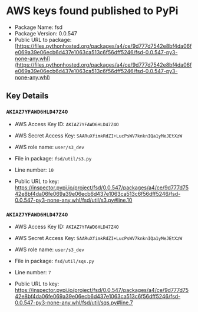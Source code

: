# AWS keys found published to PyPi

* Package Name: fsd
* Package Version: 0.0.547
* Public URL to package: [https://files.pythonhosted.org/packages/a4/ce/9d777d7542e8bf4da06fe069a39e06ecb6d437e1063ca513c6f56dff5246/fsd-0.0.547-py3-none-any.whl](https://files.pythonhosted.org/packages/a4/ce/9d777d7542e8bf4da06fe069a39e06ecb6d437e1063ca513c6f56dff5246/fsd-0.0.547-py3-none-any.whl)

## Key Details

### `AKIAZ7YFAWD6HLD47Z4O`

* AWS Access Key ID: `AKIAZ7YFAWD6HLD47Z4O`
* AWS Secret Access Key: `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` 
* AWS role name: `user/s3_dev`
* File in package: `fsd/util/s3.py`
* Line number: `10`

* Public URL to key: https://inspector.pypi.io/project/fsd/0.0.547/packages/a4/ce/9d777d7542e8bf4da06fe069a39e06ecb6d437e1063ca513c6f56dff5246/fsd-0.0.547-py3-none-any.whl/fsd/util/s3.py#line.10



### `AKIAZ7YFAWD6HLD47Z4O`

* AWS Access Key ID: `AKIAZ7YFAWD6HLD47Z4O`
* AWS Secret Access Key: `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` 
* AWS role name: `user/s3_dev`
* File in package: `fsd/util/sqs.py`
* Line number: `7`

* Public URL to key: https://inspector.pypi.io/project/fsd/0.0.547/packages/a4/ce/9d777d7542e8bf4da06fe069a39e06ecb6d437e1063ca513c6f56dff5246/fsd-0.0.547-py3-none-any.whl/fsd/util/sqs.py#line.7


